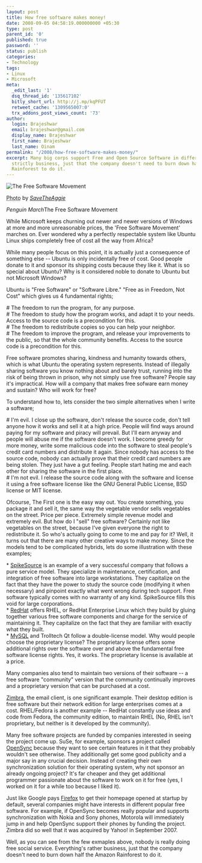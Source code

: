 ```yaml
---
layout: post
title: How free software makes money!
date: 2008-09-05 04:58:19.000000000 +05:30
type: post
parent_id: '0'
published: true
password: ''
status: publish
categories:
- Technology
tags:
- Linux
- Microsoft
meta:
  _edit_last: '1'
  dsq_thread_id: '135617102'
  bitly_short_url: http://j.mp/kqPFUT
  retweet_cache: '1309565007:0'
  trx_addons_post_views_count: '73'
author:
  login: Brajeshwar
  email: brajeshwar@gmail.com
  display_name: Brajeshwar
  first_name: Brajeshwar
  last_name: Oinam
permalink: "/2008/how-free-software-makes-money/"
excerpt: Many big corps support Free and Open Source Software in different ways. Everything's
  strictly business, just that the company doesn't need to burn down half the Amazon
  Rainforest to do it.
---
```

<div class="figure"><img src="/static/2008/09/march-of-the-free-software.jpg" alt="The Free Software Movement" />
<p class="credit"><abbr class="type" title="Photograph">Photo</abbr> by <cite><a href="http://flickr.com/photos/savatheaggie/2726967657/">SaveTheAggie</a></cite></p>
<p class="caption"><em class="title">Penguin March</em>The Free Software Movement</p>
</div>
<p>While Microsoft keeps churning out newer and newer versions of Windows at more and more unreasonable prices, the 'Free Software Movement' marches on. Ever wondered why a perfectly respectable system like Ubuntu Linux ships completely free of cost all the way from Africa?</p>
<p>While many people focus on this point, it is actually just a consequence of something else -- Ubuntu is only incidentally free of cost. Good people donate to it and sponsor its shipping costs because they like it. What is so special about Ubuntu? Why is it considered noble to donate to Ubuntu but not Microsoft Windows?</p>
<p>Ubuntu is "Free Software" or "Software Libre." "Free as in Freedom, Not Cost" which gives us 4 fundamental rights;</p>
<p># The freedom to run the program, for any purpose.<br />
# The freedom to study how the program works, and adapt it to your needs. Access to the source code is a precondition for this.<br />
# The freedom to redistribute copies so you can help your neighbor.<br />
# The freedom to improve the program, and release your improvements to the public, so that the whole community benefits. Access to the source code is a precondition for this.</p>
<p>Free software promotes sharing, kindness and humanity towards others, which is what Ubuntu the operating system represents. Instead of illegally sharing software you know nothing about and barely trust, running into the risk of being thrown in prison, why not simply use free software? People say it's impractical. How will a company that makes free sofware earn money and sustain? Who will work for free?</p>
<p>To understand how to, lets consider the two simple alternatives when I write a software;</p>
<p># I'm evil. I close up the software, don't release the source code, don't tell anyone how it works and sell it at a high price. People will find ways around paying for my software and piracy will prevail. But I'll earn anyway and people will abuse me if the software doesn't work. I become greedy for more money, write some malicious code into the software to steal people's credit card numbers and distribute it again. Since nobody has access to the source code, nobody can actually prove that their credit card numbers are being stolen. They just have a gut feeling. People start hating me and each other for sharing the software in the first place.<br />
# I'm not evil. I release the source code along with the software and license it using a free software license like the GNU General Public License, BSD license or MIT license.</p>
<p>Ofcourse, The First one is the easy way out. You create something, you package it and sell it, the same way the vegetable vendor sells vegetables on the street. Price per piece. Extremely simple revenue model and extremely evil. But how do I "sell" free software? Certainly not like vegetables on the street, because I've given everyone the right to redistribute it. So who's actually going to come to me and pay for it? Well, it turns out that there are many other creative ways to make money. Since the models tend to be complicated hybrids, lets do some illustration with these examples;</p>
<p>* <a href="http://www.spikesource.com/">SpikeSource</a> is an example of a very successful company that follows a pure service model. They specialize in maintenance, certification, and integration of free software into large workstations. They capitalize on the fact that they have the power to study the source code (modifying it when necessary) and pinpoint exactly what went wrong during tech support. Free software typically comes with no warranty of any kind. SpikeSource fills this void for large corporations.<br />
* <a href="http://www.redhat.com/">RedHat</a> offers RHEL, or RedHat Enterprise Linux which they build by gluing together various free software components and charge for the service of maintaining it. They capitalize on the fact that they are familiar with exactly what they built.<br />
* <a href="http://www.mysql.com/">MySQL</a> and Trolltech Qt follow a double-license model. Why would people choose the proprietary license? The proprietary license offers some additional rights over the software over and above the fundamental free software license rights. Yes, it works. The proprietary license is available at a price.</p>
<p>Many companies also tend to maintain two versions of their software -- a free software "community" version that the community continually improves and a proprietary version that can be purchased at a cost.</p>
<p><a href="http://www.zimbra.com/">Zimbra</a>, the email client, is one significant example. Their desktop edition is free software but their network edition for large enterprises comes at a cost. RHEL/Fedora is another example -- RedHat constantly use ideas and code from Fedora, the community edition, to maintain RHEL (No, RHEL isn't proprietary, but neither is it developed by the community).</p>
<p>Many free software projects are funded by companies interested in seeing the project come up. SuSe, for example, sponsors a project called <a href="http://www.opensync.org/">OpenSync</a> because they want to see certain features in it that they probably wouldn't see otherwise. They additionally get some good publicity and a major say in any crucial decision. Instead of creating their own synchronization solution for their operating system, why not sponsor an already ongoing project? It's far cheaper and they get additional programmer passionate about the software to work on it for free (yes, I worked on it for a while too because I liked it).</p>
<p>Just like Google pays <a href="http://www.mozilla.com/">Firefox</a> to get their homepage opened at startup by default, several companies might have interests in different popular free software. For example, if OpenSync becomes really popular and supports synchronization with Nokia and Sony phones, Motorola will immediately jump in and help OpenSync support their phones by funding the project. Zimbra did so well that it was acquired by Yahoo! in September 2007.</p>
<p>Well, as you can see from the few exmaples above, nobody is really doing free social service. Everything's rather business, just that the company doesn't need to burn down half the Amazon Rainforest to do it.</p>
